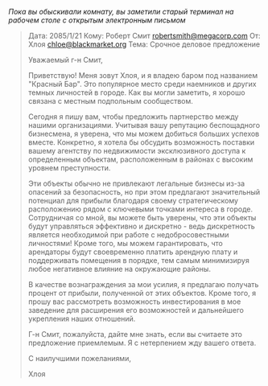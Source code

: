 _Пока вы обыскивали комнату, вы заметили старый терминал на рабочем столе с открытым электронным письмом_

> Дата: 2085/1/21
> Кому: Роберт Смит <robertsmith@megacorp.com>
> От: Хлоя <chloe@blackmarket.org>
> Тема: Срочное деловое предложение
>
> Уважаемый г-н Смит,
>
> Приветствую! Меня зовут Хлоя, и я владею баром под названием "Красный Бар". Это популярное место среди наемников и других темных личностей в городе. Как вы могли заметить, я хорошо связана с местным подпольным сообществом.
>
> Сегодня я пишу вам, чтобы предложить партнерство между нашими организациями. Учитывая вашу репутацию беспощадного бизнесмена, я уверена, что мы можем добиться больших успехов вместе. Конкретно, я хотела бы обсудить возможность поставки вашему агентству по недвижимости эксклюзивного доступа к определенным объектам, расположенным в районах с высоким уровнем преступности.
>
> Эти объекты обычно не привлекают легальные бизнесы из-за опасений за безопасность, но при этом предлагают значительный потенциал для прибыли благодаря своему стратегическому расположению рядом с ключевыми точками интереса в городе. Сотрудничая со мной, вы можете быть уверены, что эти объекты будут управляться эффективно и дискретно - ведь дискретность является необходимой при работе с недобросовестными личностями! Кроме того, мы можем гарантировать, что арендаторы будут своевременно платить арендную плату и поддерживать помещения в порядке, тем самым минимизируя любое негативное влияние на окружающие районы.
>
> В качестве вознаграждения за мои усилия, я предлагаю получать процент от прибыли, полученной от этих объектов. Кроме того, я прошу вас рассмотреть возможность инвестирования в мое заведение для расширения его возможностей и дальнейшего укрепления наших отношений.
>
> Г-н Смит, пожалуйста, дайте мне знать, если вы считаете это предложение приемлемым. Я с нетерпением жду вашего ответа.
>
> С наилучшими пожеланиями,
>
> Хлоя
